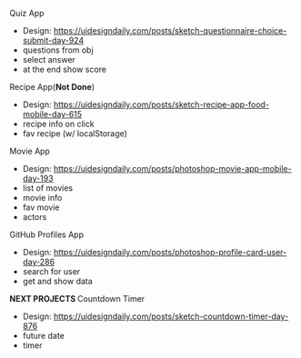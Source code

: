 Quiz App

-   Design: https://uidesigndaily.com/posts/sketch-questionnaire-choice-submit-day-924
-   questions from obj
-   select answer
-   at the end show score

Recipe App(**Not Done**)

-   Design: https://uidesigndaily.com/posts/sketch-recipe-app-food-mobile-day-615
-   recipe info on click
-   fav recipe (w/ localStorage)

Movie App

-   Design: https://uidesigndaily.com/posts/photoshop-movie-app-mobile-day-193
-   list of movies
-   movie info
-   fav movie
-   actors

GitHub Profiles App

-   Design: https://uidesigndaily.com/posts/photoshop-profile-card-user-day-286
-   search for user
-   get and show data

<strong> NEXT PROJECTS </strong>
Countdown Timer

-   Design: https://uidesigndaily.com/posts/sketch-countdown-timer-day-876
-   future date
-   timer
